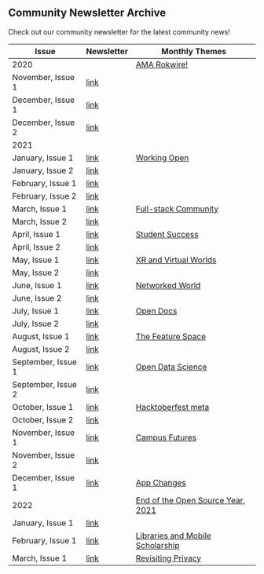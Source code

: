 ## Community Newsletter Archive
Check out our community newsletter for the latest community news!   

| Issue                 | Newsletter                                                                         | Monthly Themes   |
|-----------------------|------------------------------------------------------------------------------------|----|
| 2020                  |                                                                                    |  [AMA Rokwire!](https://publish.illinois.edu/bradly-alicea/2020/09/01/about-me/)  |
| November, Issue 1     | [link](https://rokwirecommunity.substack.com/p/rokwire-community-news)             |    |
| December, Issue 1     | [link](https://rokwirecommunity.substack.com/p/rokwire-community-news-november1)   |    |
| December, Issue 2     | [link](https://rokwirecommunity.substack.com/p/rokwire-community-news-december-2)       |    |
| 2021                  |                                                                                         |    |
| January, Issue 1      | [link](https://rokwirecommunity.substack.com/p/rokwire-community-newsletter-january)       |  [Working Open](https://github.com/rokwire/rokwire-community/tree/master/Themes%20of%20the%20Month/Working%20Open%20(January-February%202021))  |
| January, Issue 2      | [link](https://rokwirecommunity.substack.com/p/rokwire-community-newsletter-january-c47)   |    |
| February, Issue 1     | [link](https://rokwirecommunity.substack.com/publish/post/31686281)                |         |
| February, Issue 2     | [link](https://rokwirecommunity.substack.com/p/rokwire-community-newsletter-february-e2c)  |     |
| March, Issue 1        | [link](https://rokwirecommunity.substack.com/p/rokwire-community-newsletter-march)   |   [Full-stack Community](https://github.com/rokwire/rokwire-community/tree/master/Themes%20of%20the%20Month/Full-Stack%20Community%20(March%202021))  |
| March, Issue 2        | [link](https://rokwirecommunity.substack.com/p/rokwire-community-newsletter-march-a85)   |    |
| April, Issue 1        | [link](https://rokwirecommunity.substack.com/p/rokwire-community-newsletter-april)   |   [Student Success](https://github.com/rokwire/rokwire-community/tree/master/Themes%20of%20the%20Month/Student%20Success%20(April%202021))  |
| April, Issue 2        | [link](https://rokwirecommunity.substack.com/p/rokwire-community-newsletter-april-90e) |     |
| May, Issue 1        | [link](https://rokwirecommunity.substack.com/p/rokwire-community-newsletter-may1)    |  [XR and Virtual Worlds](https://github.com/rokwire/rokwire-community/tree/master/Themes%20of%20the%20Month/XR%20and%20Virtual%20Worlds%20(May%202021))   |
| May, Issue 2        | [link](https://rokwirecommunity.substack.com/p/rokwire-community-newsletter-may2)    |     |
| June, Issue 1       | [link](https://rokwirecommunity.substack.com/p/rokwire-community-newsletter-june1)   |  [Networked World](https://github.com/rokwire/rokwire-community/tree/master/Themes%20of%20the%20Month/Networked%20World%20(June%202021))    |
| June, Issue 2       | [link](https://rokwirecommunity.substack.com/p/rokwire-community-newsletter-june2)   |     |
| July, Issue 1       | [link](https://rokwirecommunity.substack.com/p/rokwire-community-newsletter-july1)   |   [Open Docs](https://github.com/rokwire/rokwire-community/tree/master/Themes%20of%20the%20Month/Open%20Docs%20(July%202021))  |
| July, Issue 2       | [link](https://rokwirecommunity.substack.com/p/rokwire-community-newsletter-july2)   |     |
| August, Issue 1     | [link](https://rokwirecommunity.substack.com/p/rokwire-community-newsletter-august1) |  [The Feature Space](https://github.com/rokwire/rokwire-community/tree/master/Themes%20of%20the%20Month/The%20Feature%20Space%20(August%202021))   |
| August, Issue 2     | [link](https://rokwirecommunity.substack.com/p/rokwire-community-newsletter-august2)  |      |
| September, Issue 1  | [link](https://publish.illinois.edu/bradly-alicea/2021/09/10/september-newsletter-issue-1/) |  [Open Data Science](https://github.com/rokwire/rokwire-community/tree/master/Themes%20of%20the%20Month/Open%20Data%20Science%20(September%202021))   |
| September, Issue 2  | [link](https://rokwirecommunity.substack.com/p/rokwire-community-newsletter-september2) |     |   
| October, Issue 1  | [link](https://rokwirecommunity.substack.com/p/rokwire-community-newsletter-october1) |  [Hacktoberfest meta](https://github.com/rokwire/rokwire-community/tree/master/Themes%20of%20the%20Month/Hacktoberfest(meta)) |
| October, Issue 2  | [link](https://rokwirecommunity.substack.com/p/rokwire-community-newsletter-october2) |     |
| November, Issue 1 | [link](https://rokwirecommunity.substack.com/p/rokwire-community-newsletter-november1) |  [Campus Futures](https://github.com/rokwire/rokwire-community/tree/master/Themes%20of%20the%20Month/Campus%20Futures%20(November%202021))   |
| November, Issue 2 | [link](https://rokwirecommunity.substack.com/p/rokwire-community-newsletter-november) |     |
| December, Issue 1 | [link](https://rokwirecommunity.substack.com/p/rokwire-community-newsletter-december?s=w) | [App Changes](https://github.com/rokwire/rokwire-community/tree/master/Themes%20of%20the%20Month/Application%20Changes%20(December%202021-January%202022)) | 
| 2022              |                                                                                          | [End of the Open Source Year, 2021](https://publish.illinois.edu/bradly-alicea/2022/01/10/end-of-the-open-source-year-2021/)  |
| January, Issue 1  | [link](https://rokwirecommunity.substack.com/p/rokwire-community-newsletter-january-a74) |     |
| February, Issue 1 | [link](https://rokwirecommunity.substack.com/p/rokwire-community-newsletter-february-21f) | [Libraries and Mobile Scholarship](https://github.com/rokwire/rokwire-community/tree/master/Themes%20of%20the%20Month/Libraries%20and%20Mobile%20Scholarship%20(February%202022)) |
| March, Issue 1    | [link](https://rokwirecommunity.substack.com/p/rokwire-community-newsletter-march-301) | [Revisiting Privacy](https://github.com/rokwire/rokwire-community/tree/master/Themes%20of%20the%20Month/Revisiting%20Privacy%20(March%202022))    |
